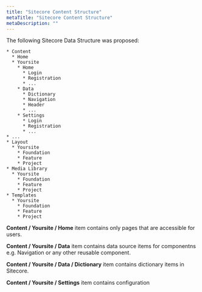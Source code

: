 ```yaml
---
title: "Sitecore Content Structure"
metaTitle: "Sitecore Content Structure"
metaDescription: ""
---
```


The following Sitecore Data Structure was proposed: 
```
* Content
  * Home
  * Yoursite
    * Home
      * Login
      * Registration
      * ...
    * Data
      * Dictionary
      * Navigation
      * Header
      * ...
    * Settings
      * Login
      * Registration
      * ...
* ...
* Layout
  * Yoursite
    * Foundation
    * Feature
    * Project
* Media Library
  * Yoursite
    * Foundation
    * Feature
    * Project
* Templates
  * Yoursite
    * Foundation
    * Feature
    * Project
```
**Content / Yoursite / Home** item contains only pages that are accessible for users.

**Content / Yoursite / Data** item contains data source items for componentns e.g. Navigation or any other reusable component.

**Content / Yoursite / Data / Dictionary** item contains dictionary items in Sitecore.

**Content / Yoursite / Settings** item contains configuration
